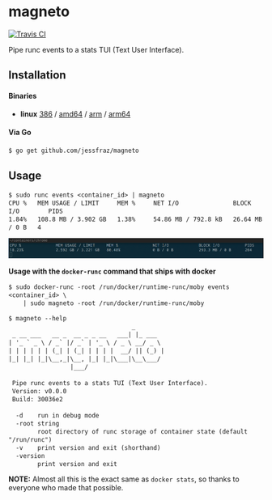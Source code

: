 # magneto

[![Travis CI](https://travis-ci.org/jessfraz/magneto.svg?branch=master)](https://travis-ci.org/jessfraz/magneto)

Pipe runc events to a stats TUI (Text User Interface).

## Installation

#### Binaries

- **linux** [386](https://github.com/jessfraz/magneto/releases/download/v0.0.0/magneto-linux-386) / [amd64](https://github.com/jessfraz/magneto/releases/download/v0.0.0/magneto-linux-amd64) / [arm](https://github.com/jessfraz/magneto/releases/download/v0.0.0/magneto-linux-arm) / [arm64](https://github.com/jessfraz/magneto/releases/download/v0.0.0/magneto-linux-arm64)

#### Via Go

```bash
$ go get github.com/jessfraz/magneto
```

## Usage

```console
$ sudo runc events <container_id> | magneto
CPU %   MEM USAGE / LIMIT     MEM %     NET I/O               BLOCK I/O        PIDS
1.84%   108.8 MB / 3.902 GB   1.38%     54.86 MB / 792.8 kB   26.64 MB / 0 B   4
```

![chrome.png](chrome.png)

**Usage with the `docker-runc` command that ships with docker**

```console
$ sudo docker-runc -root /run/docker/runtime-runc/moby events <container_id> \
    | sudo magneto -root /run/docker/runtime-runc/moby
```

```console
$ magneto --help
                                  _
 _ __ ___   __ _  __ _ _ __   ___| |_ ___
| '_ ` _ \ / _` |/ _` | '_ \ / _ \ __/ _ \
| | | | | | (_| | (_| | | | |  __/ || (_) |
|_| |_| |_|\__,_|\__, |_| |_|\___|\__\___/
                 |___/

 Pipe runc events to a stats TUI (Text User Interface).
 Version: v0.0.0
 Build: 30036e2

  -d    run in debug mode
  -root string
        root directory of runc storage of container state (default "/run/runc")
  -v    print version and exit (shorthand)
  -version
        print version and exit
```

**NOTE:** Almost all this is the exact same as `docker stats`, so thanks to
everyone who made that possible.

